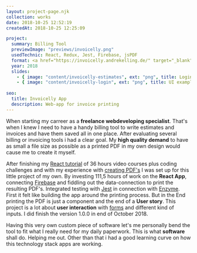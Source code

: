 ```yaml
---
layout: project-page.njk
collection: works
date: 2018-10-25 12:52:19
createdAt: 2018-10-25 12:25:09

project:
  summary: Billing Tool
  previewImage: "previews/invoicelly.png"
  usedTechnic: React, Redux, Jest, Firebase, jsPDF
  format: <a href="https://invoicelly.andrekelling.de/" target="_blank" title="go to App">Invoicelly App</a>
  year: 2018
  slides:
    - { image: "content/invoicelly-estimates", ext: "png", title: Login page }
    - { image: "content/invoicelly-login", ext: "png", title: UI example }
    
seo:
  title: Invoicelly App
  description: Web-app for invoice printing
---
```

When starting my carreer as a <strong>freelance webdeveloping specialist</strong>. That's when I knew I need to have a handy billing tool to write estimates and invoices and have them saved all in one place. After evaluating several billing or invoicing tools i had a clear goal. My <strong>high quality demand</strong> to have as small a file size as possible as a printed PDF in my own design would cause me to create it myself.</p>

After finishing my <a href="https://www.udemy.com/certificate/UC-P393XW0K/" rel="nofollow noreferrer noopener" target="_blank" title="certificate yeah">React tutorial</a> of 36 hours video courses plus coding challenges and with my experience with <a href="/works/jspdf-template/">creating PDF's</a> I was set up for this little project of my own. By investing 111,5 hours of work on the <strong>React App</strong>, connecting <a href="https://firebase.google.com/" rel="nofollow noreferrer noopener" target="_blank" title="go to Firebase website">Firebase</a> and fiddling out the data-connection to print the resulting PDF's. Integrated testing with <a href="https://jestjs.io/" rel="nofollow noreferrer noopener" target="_blank" title="go to Jest website">Jest</a> in connection with <a href="https://airbnb.io/enzyme/docs/api/" rel="nofollow noreferrer noopener" target="_blank" title="go to Enzyme doc website">Enzyme</a>. First it felt like building the app around the printing process. But in the End printing the PDF is just a component and the end of a <strong>User story</strong>. This project is a lot about <strong>user interaction</strong> with <a href="https://github.com/jaredpalmer/formik" rel="nofollow noreferrer noopener" target="_blank" title="used this for the forms">forms</a> and different kind of inputs. I did finish the version 1.0.0 in end of October 2018.

Having this very own custom piece of software let's me personally bend the tool to fit what I really need for my daily paperwork. This is what <strong>software</strong> shall do. Helping me out. Other than that i had a good learning curve on how this technology stack apps are working.
